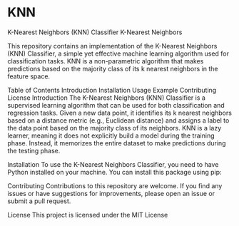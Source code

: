 # KNN
K-Nearest Neighbors (KNN) Classifier
K-Nearest Neighbors

This repository contains an implementation of the K-Nearest Neighbors (KNN) Classifier, a simple yet effective machine learning algorithm used for classification tasks. KNN is a non-parametric algorithm that makes predictions based on the majority class of its k nearest neighbors in the feature space.

Table of Contents
Introduction
Installation
Usage
Example
Contributing
License
Introduction
The K-Nearest Neighbors (KNN) Classifier is a supervised learning algorithm that can be used for both classification and regression tasks. Given a new data point, it identifies its k nearest neighbors based on a distance metric (e.g., Euclidean distance) and assigns a label to the data point based on the majority class of its neighbors. KNN is a lazy learner, meaning it does not explicitly build a model during the training phase. Instead, it memorizes the entire dataset to make predictions during the testing phase.

Installation
To use the K-Nearest Neighbors Classifier, you need to have Python installed on your machine. You can install this package using pip:

Contributing
Contributions to this repository are welcome. If you find any issues or have suggestions for improvements, please open an issue or submit a pull request.

License
This project is licensed under the MIT License
